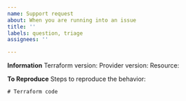 ```yaml
---
name: Support request
about: When you are running into an issue
title: ''
labels: question, triage
assignees: ''

---
```


**Information**
Terraform version: 
Provider version:
Resource:

**To Reproduce**
Steps to reproduce the behavior:

```hcl
# Terraform code
```
